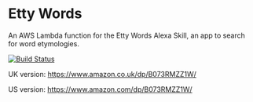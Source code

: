 # Etty Words
An AWS Lambda function for the Etty Words Alexa Skill, an app to search for word etymologies.

[![Build Status](https://travis-ci.org/DungBeetleBASH/Etty.png)](https://travis-ci.org/DungBeetleBASH/Etty)

UK version: https://www.amazon.co.uk/dp/B073RMZZ1W/

US version: https://www.amazon.com/dp/B073RMZZ1W/
